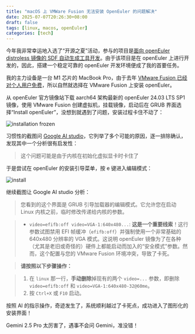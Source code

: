```yaml
---
title: "macOS 上 VMWare Fusion 无法安装 OpenEuler 的问题解决"
date: 2025-07-07T20:26:30+08:00
draft: false
tags: [linux, macos, openEuler]
categories: [tech]
---
```


今年我非常幸运地入选了“开源之夏”活动，参与的项目是[面向 openEuler distroless 镜像的 SDF 自动生成工具开发](https://summer-ospp.ac.cn/org/prodetail/25b970448)。由于该项目是在 openEuler 上进行开发的，因此，搭建一个稳定可靠的 openEuler 开发环境便成了我的首要任务。

我的主力设备是一台 M1 芯片的 MacBook Pro，由于去年 [VMware Fusion 已经对个人用户免费](https://blogs.vmware.com/cloud-foundation/2024/11/11/vmware-fusion-and-workstation-are-now-free-for-all-users/)，所以自然就选择在 VMware Fusion 上安装 openEuler。

从 openEuler 官方镜像站下载 aarch64 架构最新的 openEuler 24.03 LTS SP1 镜像，使用 VMware Fusion 创建虚拟机，挂载镜像，启动后在 GRUB 界面选择“Install openEuler”，没想到就遇到了问题，安装过程卡住不动了：

![installation frozen](https://cdn.mahaoliang.tech/2024/202507172109472.png)

习惯性的截图问 [Google AI studio](https://aistudio.google.com/)，它列举了多个可能的原因，逐一排除确认，发现其中一个分析很有启发性：

> 这个问题可能是由于内核在初始化虚拟显卡时卡住了

于是尝试在 openEuler 的安装引导菜单，按 e 键进入编辑模式：

![install](https://cdn.mahaoliang.tech/2024/202507172140190.png)

继续截图让 Google AI studio 分析：

> 您看到的这个界面是 GRUB 引导加载器的编辑模式。它允许您在启动 Linux 内核之前，临时修改传递给内核的参数。

>    *   `video=efifb:off video=VGA-1:640x480...`: **这是一个重要线索**！这行参数试图禁用 EFI 帧缓冲（`efifb:off`）并强制使用一个非常基础的 640x480 分辨率的 VGA 模式。这说明 openEuler 镜像为了在各种（尤其是老旧或奇怪的）硬件上都能启动而加入的“安全模式”参数。然而，这个配置与您的 VMware Fusion 环境冲突，导致了卡死。

> **请按照以下步骤操作：**

> 1.  在 `linux` 那一行，**手动删除**掉现有的两个 `video=...` 参数，即删除 `video=efifb:off` 和 `video=VGA-1:640x480-32@60me`。
> 2.  按 `Ctrl+X` 或 `F10` 启动。

按照 AI 的指示操作，奇迹发生了，系统顺利越过了卡死点，成功进入了图形化的安装界面！

Gemini 2.5 Pro 太厉害了，遇事不会问 Gemini，准没错！
